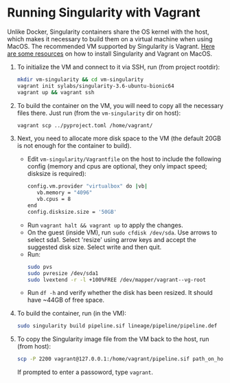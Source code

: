 # Running Singularity with Vagrant

Unlike Docker, Singularity containers share the OS kernel with the host, which makes it necessary to build them on a virtual machine when using MacOS. The recommended VM supported by Singularity is Vagrant. [Here are some resources](https://sylabs.io/guides/3.6/admin-guide/installation.html#installation-on-windows-or-mac) on how to install Singularity and Vagrant on MacOS.

1. To initialize the VM and connect to it via SSH, run (from project rootdir):
    ```bash
    mkdir vm-singularity && cd vm-singularity
    vagrant init sylabs/singularity-3.6-ubuntu-bionic64
    vagrant up && vagrant ssh
    ```
2. To build the container on the VM, you will need to copy all the necessary files there. Just run (from the `vm-singularity` dir on host):
    ```bash
    vagrant scp ../pyproject.toml /home/vagrant/
    ```
3. Next, you need to allocate more disk space to the VM (the default 20GB is not enough for the container to build).
   * Edit `vm-singularity/Vagrantfile` on the host to include the following config (memory and cpus are optional, they only impact speed; disksize is required):
       ```bash
     config.vm.provider "virtualbox" do |vb|
          vb.memory = "4096"
          vb.cpus = 8
     end
     config.disksize.size = '50GB'
       ```
   * Run `vagrant halt && vagrant up` to apply the changes.
   * On the guest (inside VM), run `sudo cfdisk /dev/sda`. Use arrows to select sda1. Select 'resize' using arrow keys and accept the suggested disk size. Select write and then quit.
   * Run:
       ```bash
       sudo pvs
       sudo pvresize /dev/sda1
       sudo lvextend -r -l +100%FREE /dev/mapper/vagrant--vg-root
       ```
   * Run `df -h` and verify whether the disk has been resized. It should have ~44GB of free space.

4. To build the container, run (in the VM):
    ```bash
    sudo singularity build pipeline.sif lineage/pipeline/pipeline.def
    ```
5. To copy the Singularity image file from the VM back to the host, run (from host):
    ```bash
    scp -P 2200 vagrant@127.0.0.1:/home/vagrant/pipeline.sif path_on_host
    ```
   If prompted to enter a passoword, type `vagrant`.
